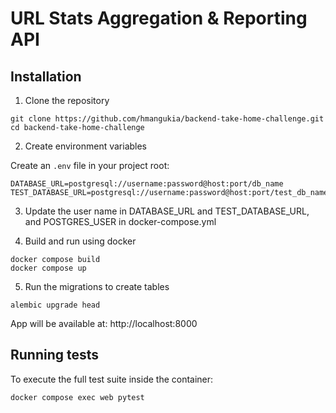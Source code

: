 # URL Stats Aggregation & Reporting API

## Installation

1. Clone the repository 
```
git clone https://github.com/hmangukia/backend-take-home-challenge.git
cd backend-take-home-challenge
```

2. Create environment variables

Create an `.env` file in your project root:
```
DATABASE_URL=postgresql://username:password@host:port/db_name
TEST_DATABASE_URL=postgresql://username:password@host:port/test_db_name
```

3. Update the user name in DATABASE_URL and TEST_DATABASE_URL, and POSTGRES_USER in docker-compose.yml

4. Build and run using docker
```
docker compose build
docker compose up

```
5. Run the migrations to create tables
```
alembic upgrade head
```

App will be available at:
http://localhost:8000


## Running tests
To execute the full test suite inside the container:
```
docker compose exec web pytest
```